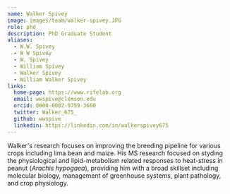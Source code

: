 ```yaml
---
name: Walker Spivey
image: images/team/walker-spivey.JPG
role: phd
description: PhD Graduate Student
aliases:
  - W.W. Spivey
  - W W Spivey
  - W. Spivey
  - William Spivey
  - Walker Spivey
  - William Walker Spivey
links:
  home-page: https://www.rifelab.org
  email: wwspive@clemson.edu
  orcid: 0000-0002-9759-3660
  twitter: Walker_675_
  github: wwspive
  linkedin: https://linkedin.com/in/walkerspivey675
---
```


Walker's research focuses on improving the breeding pipeline for various crops including lima bean and maize. His MS research focused on styding the physiological and lipid-metabolism related responses to heat-stress in peanut (*Arachis hypogaea*), providing him with a broad skillset including molecular biology, management of greenhouse systems, plant pathology, and crop physiology.
